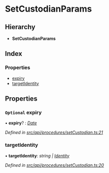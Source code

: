 # SetCustodianParams

## Hierarchy

* **SetCustodianParams**

## Index

### Properties

* [expiry](setcustodianparams.md#optional-expiry)
* [targetIdentity](setcustodianparams.md#targetidentity)

## Properties

### `Optional` expiry

• **expiry**? : [_Date_](../enums/transactionargumenttype.md#date)

_Defined in_ [_src/api/procedures/setCustodian.ts:21_](https://github.com/PolymathNetwork/polymesh-sdk/blob/1221e467/src/api/procedures/setCustodian.ts#L21)

### targetIdentity

• **targetIdentity**: _string \|_ [_Identity_](../classes/identity.md)

_Defined in_ [_src/api/procedures/setCustodian.ts:20_](https://github.com/PolymathNetwork/polymesh-sdk/blob/1221e467/src/api/procedures/setCustodian.ts#L20)

